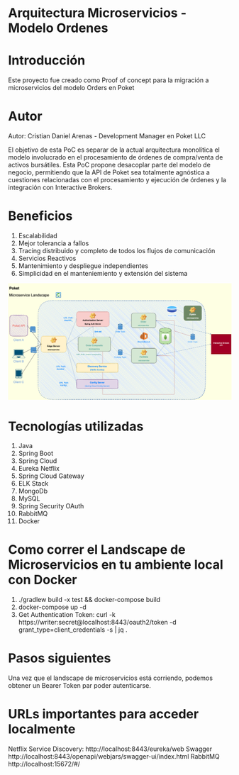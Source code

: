 # Arquitectura Microservicios - Modelo Ordenes

# Introducción 
Este proyecto fue creado como Proof of concept para la migración a microservicios del modelo Orders en Poket

# Autor 
Autor: Cristian Daniel Arenas - Development Manager en Poket LLC

El objetivo de esta PoC es separar de la actual arquitectura monolítica el modelo involucrado en el procesamiento de órdenes de compra/venta de activos bursátiles. Esta PoC propone desacoplar parte del modelo de negocio, permitiendo que la API de Poket sea totalmente agnóstica a cuestiones relacionadas con el procesamiento y ejecución de órdenes y la integración con Interactive Brokers.

# Beneficios 
1.  Escalabilidad
2.  Mejor tolerancia a fallos
3.  Tracing distribuido y completo de todos los flujos de comunicación
4.  Servicios Reactivos
5.  Mantenimiento y despliegue independientes
6.  Simplicidad en el manteniemiento y extensión del sistema

![Alt text](https://github.com/cdarenas/microservices_poket_orders/blob/main/Poket%20IB%20Microservices.drawio.png?raw=true "Microservicios - Modelo Ordenes")

# Tecnologías utilizadas
1. Java
2. Spring Boot
3. Spring Cloud
4. Eureka Netflix
5. Spring Cloud Gateway
6. ELK Stack
7. MongoDb
8. MySQL
9. Spring Security OAuth
10. RabbitMQ
11. Docker

# Como correr el Landscape de Microservicios en tu ambiente local con Docker
1. ./gradlew build -x test  && docker-compose build
2. docker-compose up -d
3. Get Authentication Token: curl -k https://writer:secret@localhost:8443/oauth2/token -d grant_type=client_credentials -s | jq .

# Pasos siguientes
Una vez que el landscape de microservicios está corriendo, podemos obtener un Bearer Token par poder autenticarse.

# URLs importantes para acceder localmente
Netflix Service Discovery: http://localhost:8443/eureka/web
Swagger http://localhost:8443/openapi/webjars/swagger-ui/index.html
RabbitMQ http://localhost:15672/#/




